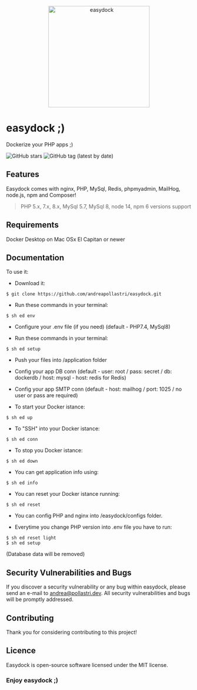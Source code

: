 <p align="center">
<img width="275" alt="easydock" src="https://github.com/andreapollastri/easydock/blob/master/easydock/utils/ed.png?raw=true">
</p>

# easydock ;)
Dockerize your PHP apps ;)

![GitHub stars](https://img.shields.io/github/stars/andreapollastri/easydock?style=social)
![GitHub tag (latest by date)](https://img.shields.io/github/v/tag/andreapollastri/easydock?label=version)

## Features
Easydock comes with nginx, PHP, MySql, Redis, phpmyadmin, MailHog, node.js, npm and Composer!
> PHP 5.x, 7.x, 8.x, MySql 5.7, MySql 8, node 14, npm 6 versions support

## Requirements
Docker Desktop on Mac OSx El Capitan or newer

## Documentation
To use it:

- Download it:
```
$ git clone https://github.com/andreapollastri/easydock.git
```

- Run these commands in your terminal:
```
$ sh ed env
```

- Configure your .env file (if you need) (default - PHP7.4, MySql8)

- Run these commands in your terminal:
```
$ sh ed setup
```

- Push your files into /application folder

- Config your app DB conn (default - user: root / pass: secret / db: dockerdb / host: mysql - host: redis for Redis)

- Config your app SMTP conn (default - host: mailhog / port: 1025 / no user or pass are required)

- To start your Docker istance:
```
$ sh ed up
```

- To "SSH" into your Docker istance:
```
$ sh ed conn
```

- To stop you Docker istance:
```
$ sh ed down
```

- You can get application info using:
```
$ sh ed info
```

- You can reset your Docker istance running:
```
$ sh ed reset
```

- You can config PHP and nginx into /easydock/configs folder.

- Everytime you change PHP version into .env file you have to run:
```
$ sh ed reset light
$ sh ed setup
```
(Database data will be removed)

## Security Vulnerabilities and Bugs
If you discover a security vulnerability or any bug within easydock, please send an e-mail to andrea@pollastri.dev. All security vulnerabilities and bugs will be promptly addressed.

## Contributing
Thank you for considering contributing to this project!

## Licence
Easydock is open-source software licensed under the MIT license.

### Enjoy easydock ;)

